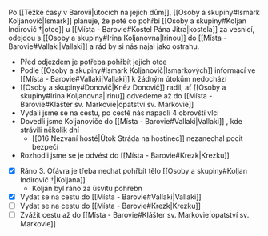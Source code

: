 Po [[Těžké časy v Barovii|útocích na jejich dům]], [[Osoby a skupiny#Ismark Koljanovič|Ismark]] plánuje, že poté co pohřbí [[Osoby a skupiny#Koljan Indirovič †|otce]] u [[Místa - Barovie#Kostel Pána Jitra|kostela]] za vesnicí, odejdou s [[Osoby a skupiny#Irina Koljanovna|Irinou]] do [[Místa - Barovie#Vallaki|Vallaki]] a rád by si nás najal jako ostrahu.

- Před odjezdem je potřeba pohřbít jejich otce
- Podle [[Osoby a skupiny#Ismark Koljanovič|Ismarkových]] informací ve [[Místa - Barovie#Vallaki|Vallaki]] k žádným útokům nedochází
- [[Osoby a skupiny#Donovič|Kněz Donovič]] radil, ať [[Osoby a skupiny#Irina Koljanovna|Irinu]] odvedeme až do [[Místa - Barovie#Klášter sv. Markovie|opatství sv. Markovie]]
- Vydali jsme se na cestu, po cestě nás napadli 4 obrovští vlci
- Dovedli jsme Koljanoviče do [[Místa - Barovie#Vallaki|Vallaki]] , kde strávili několik dní
	- [[016 Nezvaní hosté|Útok Stráda na hostinec]] nezanechal pocit bezpečí
- Rozhodli jsme se je odvést do [[Místa - Barovie#Krezk|Krezku]]

- [x] Ráno 3. Oťávra je třeba nechat pohřbít tělo [[Osoby a skupiny#Koljan Indirovič †|Koljana]]
	- Koljan byl ráno za úsvitu pohřebn
- [x] Vydat se na cestu do [[Místa - Barovie#Vallaki|Vallaki]]
- [ ] Vydat se na cestu do [[Místa - Barovie#Krezk|Krezku]]
- [ ] Zvážit cestu až do [[Místa - Barovie#Klášter sv. Markovie|opatství sv. Markovie]]
